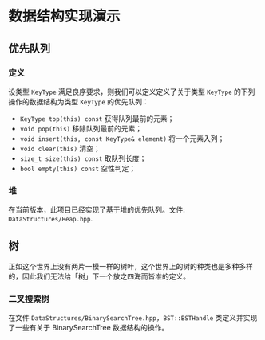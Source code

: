 # 数据结构实现演示

## 优先队列

### 定义

设类型 `KeyType` 满足良序要求，则我们可以定义定义了关于类型 `KeyType` 的下列操作的数据结构为类型 `KeyType` 的优先队列：

- `KeyType top(this) const` 获得队列最前的元素；
- `void pop(this)` 移除队列最前的元素；
- `void insert(this, const KeyType& element)` 将一个元素入列；
- `void clear(this)` 清空；
- `size_t size(this) const` 取队列长度；
- `bool empty(this) const` 空性判定；

### 堆

在当前版本，此项目已经实现了基于堆的优先队列。文件: `DataStructures/Heap.hpp`.

## 树

正如这个世界上没有两片一模一样的树叶，这个世界上的树的种类也是多种多样的，因此我们无法给「树」下一个放之四海而皆准的定义。

### 二叉搜索树

在文件 `DataStructures/BinarySearchTree.hpp`，`BST::BSTHandle` 类定义并实现了一些有关于 BinarySearchTree 数据结构的操作。

